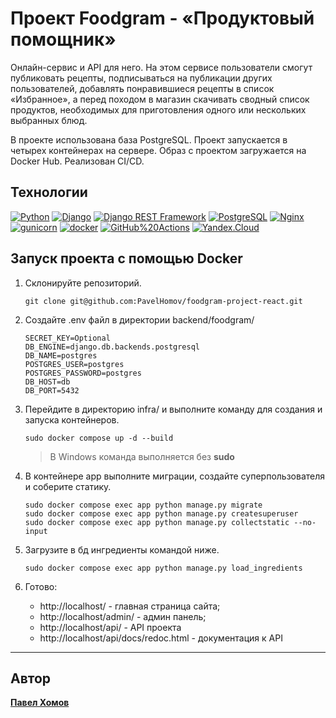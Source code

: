 # Проект Foodgram - «Продуктовый помощник»
Онлайн-сервис и API для него. 
На этом сервисе пользователи смогут публиковать 
рецепты, подписываться на публикации других 
пользователей, добавлять понравившиеся рецепты в 
список «Избранное», а перед походом в магазин 
скачивать сводный список продуктов, необходимых 
для приготовления одного или нескольких выбранных блюд.

В проекте использована база PostgreSQL. Проект запускается
в четырех контейнерах на сервере.
Образ с проектом загружается на Docker Hub. Реализован 
CI/CD.

## Технологии

[![Python](https://img.shields.io/badge/-Python-464646?style=flat-square&logo=Python)](https://www.python.org/)
[![Django](https://img.shields.io/badge/-Django-464646?style=flat-square&logo=Django)](https://www.djangoproject.com/)
[![Django REST Framework](https://img.shields.io/badge/-Django%20REST%20Framework-464646?style=flat-square&logo=Django%20REST%20Framework)](https://www.django-rest-framework.org/)
[![PostgreSQL](https://img.shields.io/badge/-PostgreSQL-464646?style=flat-square&logo=PostgreSQL)](https://www.postgresql.org/)
[![Nginx](https://img.shields.io/badge/-NGINX-464646?style=flat-square&logo=NGINX)](https://nginx.org/ru/)
[![gunicorn](https://img.shields.io/badge/-gunicorn-464646?style=flat-square&logo=gunicorn)](https://gunicorn.org/)
[![docker](https://img.shields.io/badge/-Docker-464646?style=flat-square&logo=docker)](https://www.docker.com/)
[![GitHub%20Actions](https://img.shields.io/badge/-GitHub%20Actions-464646?style=flat-square&logo=GitHub%20actions)](https://github.com/features/actions)
[![Yandex.Cloud](https://img.shields.io/badge/-Yandex.Cloud-464646?style=flat-square&logo=Yandex.Cloud)](https://cloud.yandex.ru/)

## Запуск проекта с помощью Docker

1. Склонируйте репозиторий.

    ```
    git clone git@github.com:PavelHomov/foodgram-project-react.git
    ```

2. Создайте .env файл в директории backend/foodgram/

    ```
    SECRET_KEY=Optional
    DB_ENGINE=django.db.backends.postgresql
    DB_NAME=postgres
    POSTGRES_USER=postgres
    POSTGRES_PASSWORD=postgres
    DB_HOST=db
    DB_PORT=5432
    ```

3. Перейдите в директорию infra/ и выполните команду для создания и запуска контейнеров.
    ```
    sudo docker compose up -d --build
    ```

    > В Windows команда выполняется без **sudo**

4. В контейнере app выполните миграции, создайте суперпользователя и соберите статику.

    ```
    sudo docker compose exec app python manage.py migrate
    sudo docker compose exec app python manage.py createsuperuser
    sudo docker compose exec app python manage.py collectstatic --no-input 
    ```

5. Загрузите в бд ингредиенты командой ниже.

    ```
    sudo docker compose exec app python manage.py load_ingredients
    ```

6. Готово:
    -  http://localhost/ - главная страница сайта;
    -  http://localhost/admin/ - админ панель;
    -  http://localhost/api/ - API проекта
    -  http://localhost/api/docs/redoc.html - документация к API

---
## Автор
**[Павел Хомов](https://github.com/PavelHomov)** 

